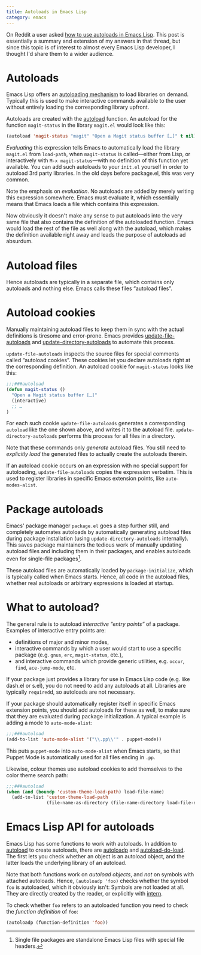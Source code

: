 ```yaml
---
title: Autoloads in Emacs Lisp
category: emacs
---
```


On Reddit a user asked [how to use autoloads in Emacs Lisp][reddit].  This post
is essentially a summary and extension of my answers in that thread, but since
this topic is of interest to almost every Emacs Lisp developer, I thought I'd
share them to a wider audience.

<!--more-->

[reddit]: http://de.reddit.com/r/emacs/comments/29jp7c/autoload_questions_what_functions_should_i/

Autoloads
=========

Emacs Lisp offers an [autoloading mechanism][autoload] to load libraries on
demand.  Typically this is used to make interactive commands available to the
user without entirely loading the corresponding library upfront.

Autoloads are created with the [autoload][al] function.  An autoload for the
function `magit-status` in the library `magit.el` would look like this:

```cl
(autoload 'magit-status "magit" "Open a Magit status buffer […]" t nil)
```

*Evaluating* this expression tells Emacs to automatically load the library
`magit.el` from `load-path`, when `magit-status` is called—either from Lisp, or
interactively with `M-x magit-status`—with no definition of this function yet
available.  You can add such autoloads to your `init.el` yourself in order to
autoload 3rd party libraries.  In the old days before package.el, this was very
common.

Note the emphasis on *evaluation*.  No autoloads are added by merely writing
this expression somewhere.  Emacs must evaluate it, which essentially means that
Emacs loads a file which contains this expression.

Now obviously it doesn't make any sense to put autoloads into the very same file
that also contains the definition of the autoloaded function.  Emacs would load
the rest of the file as well along with the autoload, which makes the definition
available right away and leads the purpose of autoloads ad absurdum.

[autoload]: https://www.gnu.org/software/emacs/manual/html_node/elisp/Autoload.html#Autoload

Autoload files
==============

Hence autoloads are typically in a separate file, which contains only autoloads
and nothing else.  Emacs calls these files “autoload files”.

Autoload cookies
================

Manually maintaining autoload files to keep them in sync with the actual
definitions is tiresome and error-prone.  Emacs provides
[update-file-autoloads][ufa] and [update-directory-autoloads][uda] to automate
this process.

`update-file-autoloads` inspects the source files for special comments called
“autoload cookies”.  These cookies let you declare autoloads right at the
corresponding definition.  An autoload cookie for `magit-status` looks like
this:

```cl
;;;###autoload
(defun magit-status ()
  "Open a Magit status buffer […]"
  (interactive)
  ;; …
)
```

For each such cookie `update-file-autoloads` generates a corresponding
`autoload` like the one shown above, and writes it to the autoload file.
`update-directory-autoloads` performs this process for all files in a directory.

Note that these commands only *generate* autoload files.  You still need to
*explicitly load* the generated files to actually create the autoloads therein.

If an autoload cookie occurs on an expression with no special support for
autoloading, `update-file-autoloads` copies the expression verbatim.  This is
used to register libraries in specific Emacs extension points, like
`auto-modes-alist`.

[ufa]: https://www.gnu.org/software/emacs/manual/html_node/elisp/Autoload.html#index-update_002dfile_002dautoloads
[uda]: https://www.gnu.org/software/emacs/manual/html_node/elisp/Autoload.html#index-update_002ddirectory_002dautoloads

Package autoloads
=================

Emacs' package manager `package.el` goes a step further still, and completely
automates autoloads by automatically generating autoload files during package
installation (using `update-directory-autoloads` internally).  This saves
package maintainers the tedious work of manually updating autoload files and
including them in their packages, and enables autoloads even for single-file
packages[^1].

These autoload files are automatically loaded by `package-initialize`, which is
typically called when Emacs starts.  Hence, all code in the autoload files,
whether real autoloads or arbitrary expressions is loaded at startup.

What to autoload?
=================

The general rule is to autoload *interactive “entry points”* of a package.
Examples of interactive entry points are:

- definitions of major and minor modes,
- interactive commands by which a user would start to use a specific package
  (e.g. `gnus`, `erc`, `magit-status`, etc.),
- and interactive commands which provide generic utilities, e.g. `occur`,
  `find`, `ace-jump-mode`, etc.

If your package just provides a library for use in Emacs Lisp code (e.g. like
dash.el or s.el), you do not need to add any autoloads at all.  Libraries are
typically `required`d, so autoloads are not necessary.

If your package should automatically register itself in specific Emacs extension
points, you should add autoloads for these as well, to make sure that they are
evaluated during package initialization.  A typical example is adding a mode to
`auto-mode-alist`:

```cl
;;;###autoload
(add-to-list 'auto-mode-alist '("\\.pp\\'" . puppet-mode))
```

This puts `puppet-mode` into `auto-mode-alist` when Emacs starts, so that Puppet
Mode is automatically used for all files ending in `.pp`.

Likewise, colour themes use autoload cookies to add themselves to the color
theme search path:

```cl
;;;###autoload
(when (and (boundp 'custom-theme-load-path) load-file-name)
  (add-to-list 'custom-theme-load-path
               (file-name-as-directory (file-name-directory load-file-name))))
```

Emacs Lisp API for autoloads
============================

Emacs Lisp has some functions to work with autoloads.  In addition to
[autoload][al] to create autoloads, there are [autoloadp][alp] and
[autoload-do-load][adl].  The first lets you check whether an object is an
autoload object, and the latter loads the underlying library of an autoload.

Note that both functions work on *autoload objects*, and *not* on symbols with
attached autoloads.  Hence, `(autoloadp 'foo)` checks whether the symbol `foo`
is autoloaded, which it obviously isn't: Symbols are not loaded at all.  They
are directly created by the reader, or explicitly with [intern][].

To check whether `foo` refers to an autoloaded function you need to check the
*function definition* of `foo`:

```cl
(autoloadp (function-definition 'foo))
```

[al]: https://www.gnu.org/software/emacs/manual/html_node/elisp/Autoload.html#index-autoload-1
[alp]: https://www.gnu.org/software/emacs/manual/html_node/elisp/Autoload.html#index-autoloadp
[adl]: https://www.gnu.org/software/emacs/manual/html_node/elisp/Autoload.html#index-autoload_002ddo_002dload
[intern]: https://www.gnu.org/software/emacs/manual/html_node/elisp/Creating-Symbols.html#index-intern

[^1]: Single file packages are standalone Emacs Lisp files with special file
      headers.
